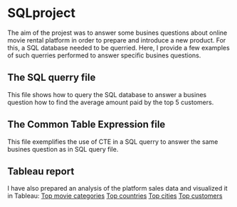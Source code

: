 # SQLproject
The aim of the projest was to answer some busines questions about online movie rental platform in order to prepare and introduce a new product. For this, a SQL database needed to be querried.
Here, I provide a few examples of such querries performed to answer specific busines questions.

## The SQL querry file
This file shows how to query the SQL database to answer a busines question how to find the average amount paid by the top 5 customers.

## The Common Table Expression file 
This file exemplifies the use of CTE in a SQL querry to answer the same busines question as in SQL query file.

## Tableau report
I have also prepared an analysis of the platform sales data and visualized it in Tableau:
[Top movie categories](https://public.tableau.com/app/profile/joanna.kaczanowska.g.tz/viz/Top_categories/categories)
[Top countries](https://public.tableau.com/app/profile/joanna.kaczanowska.g.tz/viz/Rockbuster_data/top10_countries)
[Top cities](https://public.tableau.com/app/profile/joanna.kaczanowska.g.tz/viz/Top10cities_17134390476070/top10cities)
[Top customers](https://public.tableau.com/app/profile/joanna.kaczanowska.g.tz/viz/top5customers_17134604570600/top5customers_worldwide)
